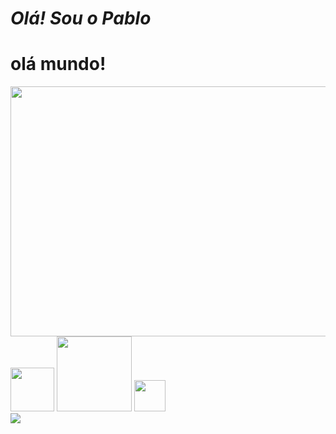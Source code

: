 # _Olá! Sou o Pablo_


# olá mundo!



<img height="400" width="600" src="https://user-images.githubusercontent.com/127331643/223816336-3fe2220d-c31f-4e2d-b107-df34aac6acc4.gif">




<div style= "inline_block">

<img height="70" width="70" src="https://user-images.githubusercontent.com/127331643/223827310-c59f95b9-7beb-45f8-9544-7d1a93ae961c.png">
<img heigth="110" width="120" src="https://user-images.githubusercontent.com/127331643/224371198-fc4fd18d-358d-4e29-89f8-4db1cd75fea2.png">
<img heigth="50" width="50" src="https://user-images.githubusercontent.com/127331643/224379349-82daa9d2-6b46-4528-aa99-07d3171535fb.png">

  </div>








<img src="https://user-images.githubusercontent.com/127331643/224382250-e3fa025b-3234-4167-bdbf-9481d0a4f429.jpg">


